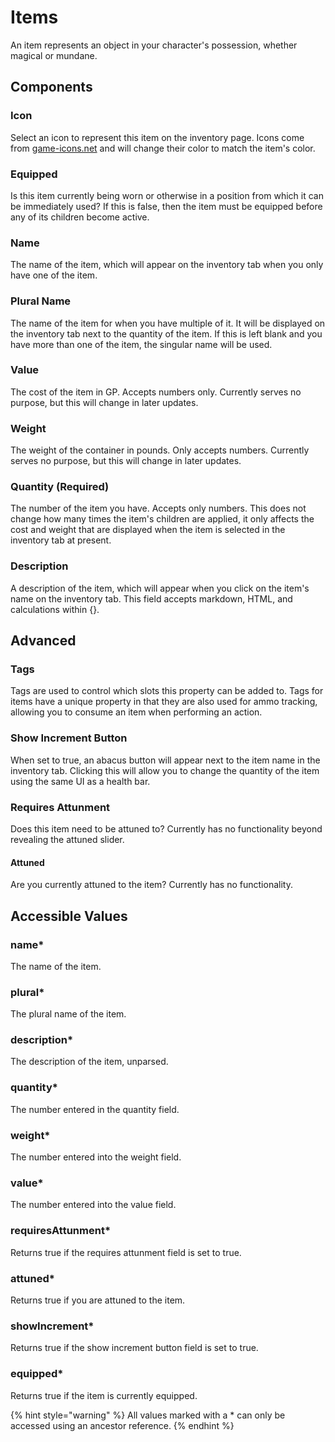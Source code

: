 # Items

An item represents an object in your character's possession, whether magical or mundane.

## Components

### Icon

Select an icon to represent this item on the inventory page. Icons come from [game-icons.net](https://game-icons.net) and will change their color to match the item's color.

### Equipped

Is this item currently being worn or otherwise in a position from which it can be immediately used? If this is false, then the item must be equipped before any of its children become active.

### Name

The name of the item, which will appear on the inventory tab when you only have one of the item.

### Plural Name

The name of the item for when you have multiple of it. It will be displayed on the inventory tab next to the quantity of the item. If this is left blank and you have more than one of the item, the singular name will be used.

### Value

The cost of the item in GP. Accepts numbers only. Currently serves no purpose, but this will change in later updates.

### Weight

The weight of the container in pounds. Only accepts numbers. Currently serves no purpose, but this will change in later updates.

### Quantity \(Required\)

The number of the item you have. Accepts only numbers. This does not change how many times the item's children are applied, it only affects the cost and weight that are displayed when the item is selected in the inventory tab at present.

### Description

A description of the item, which will appear when you click on the item's name on the inventory tab. This field accepts markdown, HTML, and calculations within {}.

## Advanced

### Tags

Tags are used to control which slots this property can be added to. Tags for items have a unique property in that they are also used for ammo tracking, allowing you to consume an item when performing an action.

### Show Increment Button

When set to true, an abacus button will appear next to the item name in the inventory tab. Clicking this will allow you to change the quantity of the item using the same UI as a health bar.

### Requires Attunment

Does this item need to be attuned to? Currently has no functionality beyond revealing the attuned slider.

#### Attuned

Are you currently attuned to the item? Currently has no functionality.

## Accessible Values

### name\*

The name of the item.

### plural\*

The plural name of the item.

### description\*

The description of the item, unparsed.

### quantity\*

The number entered in the quantity field.

### weight\*

The number entered into the weight field.

### value\*

The number entered into the value field.

### requiresAttunment\*

Returns true if the requires attunment field is set to true.

### attuned\*

Returns true if you are attuned to the item.

### showIncrement\*

Returns true if the show increment button field is set to true.

### equipped\*

Returns true if the item is currently equipped.

{% hint style="warning" %}
All values marked with a \* can only be accessed using an ancestor reference.
{% endhint %}

